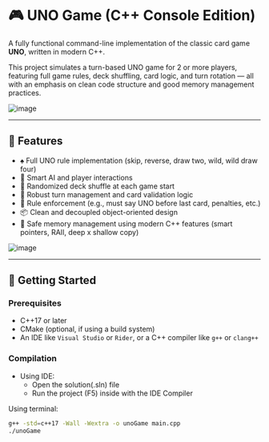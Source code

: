 # 🎮 UNO Game (C++ Console Edition)

A fully functional command-line implementation of the classic card game **UNO**, written in modern C++.

This project simulates a turn-based UNO game for 2 or more players, featuring full game rules, deck shuffling, card logic, and turn rotation — all with an emphasis on clean code structure and good memory management practices.

![image](https://github.com/user-attachments/assets/0f54c2d3-d9ad-44dd-ad73-1eeaaaca432f)

---

## 📌 Features

- ♠️ Full UNO rule implementation (skip, reverse, draw two, wild, wild draw four)
- 🧠 Smart AI and player interactions
- 🎲 Randomized deck shuffle at each game start
- 🔄 Robust turn management and card validation logic
- 🚫 Rule enforcement (e.g., must say UNO before last card, penalties, etc.)
- 📦 Clean and decoupled object-oriented design
- 🧹 Safe memory management using modern C++ features (smart pointers, RAII, deep x shallow copy)

![image](https://github.com/user-attachments/assets/a8c91499-fab0-4125-88ac-bd7a7b255254)

---

## 🚀 Getting Started

### Prerequisites

- C++17 or later
- CMake (optional, if using a build system)
- An IDE like `Visual Studio` or `Rider`, or a C++ compiler like `g++` or `clang++`

### Compilation

- Using IDE:
  - Open the solution(.sln) file
  - Run the project (F5) inside with the IDE Compiler

Using terminal:
```bash
g++ -std=c++17 -Wall -Wextra -o unoGame main.cpp
./unoGame
